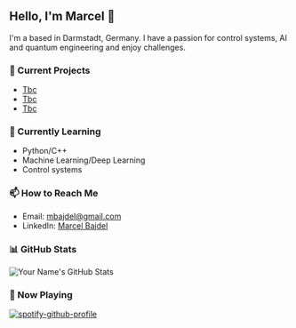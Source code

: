## Hello, I'm Marcel 👋

I'm a  based in Darmstadt, Germany. I have a passion for control systems, AI and quantum engineering and enjoy challenges.

### 🔭 Current Projects

- [Tbc]([link](https://github.com/Mrcl3/20_Python_projects))
- [Tbc](link)
- [Tbc](link)

### 🌱 Currently Learning

- Python/C++
- Machine Learning/Deep Learning
- Control systems

### 📫 How to Reach Me

- Email: [mbajdel@gmail.com](mbajdel@gmail.com)
- LinkedIn: [Marcel Bajdel](https://www.linkedin.com/in/marcel-bajdel-917197142/)

### 📊 GitHub Stats

![Your Name's GitHub Stats](https://github-readme-stats.vercel.app/api?username=Mrcl3&show_icons=true&theme=radical)

### 🎵 Now Playing

[![spotify-github-profile](https://spotify-github-profile.vercel.app/api/view?uid=1198039582&cover_image=true&theme=default&show_offline=false&background_color=7d1c1c&interchange=false&bar_color=53b14f&bar_color_cover=false)](https://github.com/kittinan/spotify-github-profile)



<!---
Mrcl3/Mrcl3 is a ✨ special ✨ repository because its `README.md` (this file) appears on your GitHub profile.
You can click the Preview link to take a look at your changes.
--->
